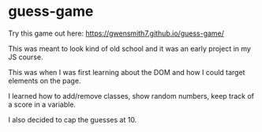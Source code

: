 # guess-game

Try this game out here: https://gwensmith7.github.io/guess-game/ 

This was meant to look kind of old school and it was an early project in my JS course.

This was when I was first learning about the DOM and how I could target elements on the page.

I learned how to add/remove classes, show random numbers, keep track of a score in a variable.

I also decided to cap the guesses at 10.
